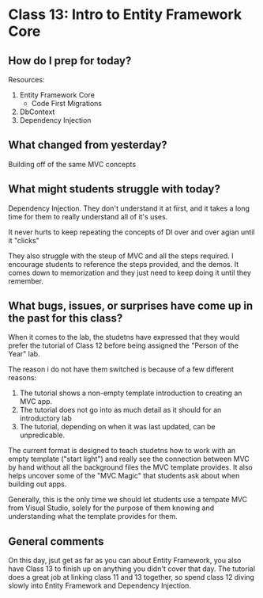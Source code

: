 # Class 13: Intro to Entity Framework Core

## How do I prep for today?
Resources:

1. Entity Framework Core
   - Code First Migrations
3. DbContext
2. Dependency Injection

## What changed from yesterday? 
Building off of the same MVC concepts

## What might students struggle with today?  
Dependency Injection. They don't understand it at first, and it takes a long
time for them to really understand all of it's uses. 

It never hurts to keep repeating the concepts of DI over and over agian
until it "clicks"

They also struggle with the steup of MVC and all the steps required. I encourage students
to reference the steps provided, and the demos. It comes down to memorization and they
just need to keep doing it until they remember. 

## What bugs, issues, or surprises have come up in the past for this class?
When it comes to the lab, the studetns have expressed that they would prefer the 
tutorial of Class 12 before being assigned the "Person of the Year" lab.

The reason i do not have them switched is because of a few different reasons:
1. The tutorial shows a non-empty template introduction to creating an MVC app. 
2. The tutorial does not go into as much detail as it should for an introductory lab
3. The tutorial, depending on when it was last updated, can be unpredicable. 

The current format is designed to teach studetns how to work with an empty template ("start light")
and really see the connection between MVC by hand without all the background files the MVC template
provides. It also helps uncover some of the "MVC Magic" that students ask about when building out apps.

Generally, this is the only time we should let students use a tempate MVC from Visual Studio, solely
for the purpose of them knowing and understanding what the template provides for them.

## General comments

On this day, jsut get as far as you can about Entity Framework, you also have Class 13 to finish up on
anything you didn't cover that day. The tutorial does a great job at linking class 11 and 13 together, so
spend class 12 diving slowly into Entity Framework and Dependency Injection. 